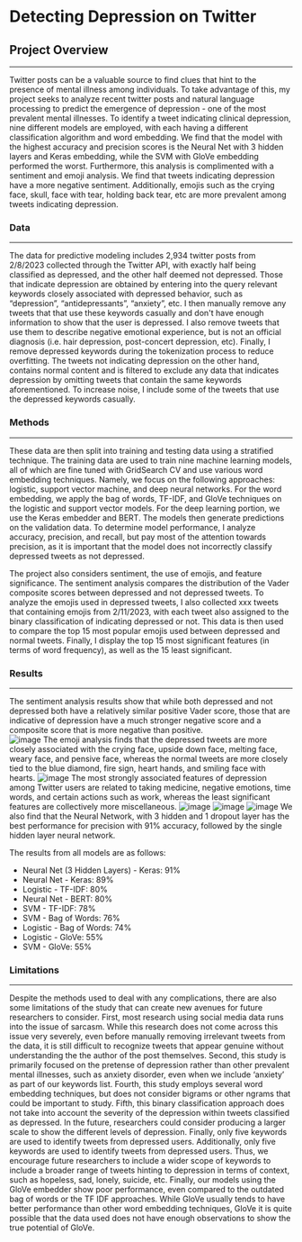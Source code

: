 # Detecting Depression on Twitter


## Project Overview
___
Twitter posts can be a valuable source to find clues that hint to the presence of mental illness among individuals. To take advantage of this, my project seeks to analyze recent twitter posts and natural language processing to predict the emergence of depression - one of the most prevalent mental illnesses. To identify a tweet indicating clinical depression, nine different models are employed, with each having a different classification algorithm and word embedding. We find that the model with the highest accuracy and precision scores is the Neural Net with 3 hidden layers and Keras embedding, while the SVM with GloVe embedding performed the worst. Furthermore, this analysis is complimented with a sentiment and emoji analysis. We find that tweets indicating depression have a more negative sentiment. Additionally, emojis such as the crying face, skull, face with tear, holding back tear, etc are more prevalent among tweets indicating depression. 

### Data
___
The data for predictive modeling includes 2,934 twitter posts from 2/8/2023 collected through the Twitter API, with exactly half being classified as depressed, and the other half deemed not depressed. Those that indicate depression are obtained by entering into the query relevant keywords closely associated with depressed behavior, such as “depression”, “antidepressants”, “anxiety”, etc. I then manually remove any tweets that that use these keywords casually and don't have enough information to show that the user is depressed. I also remove tweets that use them to describe negative emotional experience, but is not an official diagnosis (i.e. hair depression, post-concert depression, etc). Finally, I remove depressed keywords during the tokenization process to reduce overfitting. The tweets not indicating depression on the other hand, contains normal content and is filtered to exclude any data that indicates depression by omitting tweets that contain the same keywords aforementioned. To increase noise, I include some of the tweets that use the depressed keywords casually.

### Methods
___

These data are then split into training and testing data using a stratified technique. The training data are used to train nine machine learning models, all of which are fine tuned with GridSearch CV and use various word embedding techniques. Namely, we focus on the following approaches: logistic, support vector machine, and deep neural networks. For the word embedding, we apply the bag of words, TF-IDF, and GloVe techniques on the logistic and support vector models. For the deep learning portion, we use the Keras embedder and BERT. The models then generate predictions on the validation data. To determine model performance, I analyze accuracy, precision, and recall, but pay most of the attention towards precision, as it is important that the model does not incorrectly classify depressed tweets as not depressed.

The project also considers sentiment, the use of emojis, and feature significance.
The sentiment analysis compares the distribution of the Vader composite scores between depressed and not depressed tweets. To analyze the emojis used in depressed tweets, I also collected xxx tweets that containing emojis from 2/11/2023, with each tweet also assigned to the binary classification of indicating depressed or not.  This data is then used to compare the top 15 most popular emojis used between depressed and normal tweets. Finally, I display the top 15 most significant features (in terms of word frequency), as well as the 15 least significant. 

### Results
___
The sentiment analysis results show that while both depressed and not depressed both have a relatively similar positive Vader score, those that are indicative of depression have a much stronger negative score and a composite score that is more negative than positive.  
![image](https://raw.githubusercontent.com/camilla-zhang/depressing_tweets/master/images/sentiment_distribution.png)
The emoji analysis finds that the depressed tweets are more closely associated with the crying face, upside down face, melting face, weary face, and pensive face, whereas the  normal tweets are more closely tied to the blue diamond, fire sign, heart hands, and smiling face with hearts.
![image](https://raw.githubusercontent.com/camilla-zhang/depressing_tweets/master/images/emojis_bar_graph.png)
The most strongly associated features of depression among Twitter users are related to taking medicine, negative emotions, time words, and certain actions such as work, whereas the least significant features are collectively more miscellaneous.
![image](https://raw.githubusercontent.com/camilla-zhang/depressing_tweets/master/images/not_depressed_wordcloud.png)
![image](https://raw.githubusercontent.com/camilla-zhang/depressing_tweets/master/images/depressed_wordcloud.png)
![image](https://raw.githubusercontent.com/camilla-zhang/depressing_tweets/master/images/features.png)
We also find that the Neural Network, with 3 hidden and 1 dropout layer has the best performance for precision with 91% accuracy, followed by the single hidden layer neural network. 

The results from all models are as follows:

* Neural Net (3 Hidden Layers) - Keras: 91%
* Neural Net - Keras: 89%
* Logistic - TF-IDF: 80%
* Neural Net - BERT: 80%
* SVM - TF-IDF: 78%
* SVM - Bag of Words: 76%
* Logistic - Bag of Words: 74%
* Logistic - GloVe: 55%
* SVM - GloVe: 55%

### Limitations
___

Despite the methods used to deal with any complications, there are also some limitations of the study that can create new avenues for future researchers to consider. First, most research using social media data runs into the issue of sarcasm. While this research does not come across this issue very severely, even before manually removing irrelevant tweets from the data, it is still difficult to recognize tweets that appear genuine without understanding the the author of the post themselves. Second, this study is primarily focused on the pretense of depression rather than other prevalent mental illnesses, such as anxiety disorder, even when we include ‘anxiety’ as part of our keywords list. Fourth, this study employs several word embedding techniques, but does not consider bigrams or other ngrams that could be important to study. Fifth, this binary classification approach does not take into account the severity of the depression within tweets classified as depressed. In the future, researchers could consider producing a larger scale to show the different levels of depression. Finally, only five keywords are used to identify tweets from depressed users. Additionally, only five keywords are used to identify tweets from depressed users. Thus, we encourage future researchers to include a wider scope of keywords to include a broader range of tweets hinting to depression in terms of context, such as hopeless, sad, lonely, suicide, etc. Finally, our models using the GloVe embedder show poor performance, even compared to the outdated bag of words or the TF IDF approaches. While GloVe usually tends to have better performance than other word embedding techniques, GloVe it is quite possible that the data used does not have enough observations to show the true potential of GloVe.
